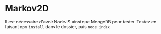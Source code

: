 # Markov2D
Il est nécessaire d'avoir NodeJS ainsi que MongoDB pour tester.
Testez en faisant `npm install` dans le dossier, puis `node index`
